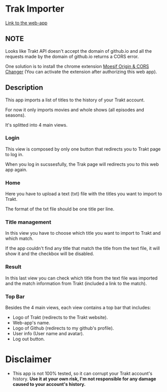 # Trak Importer
[Link to the web-app](https://shengz94.github.io/Trakt-Importer/)

## NOTE
Looks like Trakt API doesn't accept the domain of github.io and all the requests made by the domain of github.io returns a CORS error.

One solution is to install the chrome extension [Moesif Origin & CORS Changer](https://chrome.google.com/webstore/detail/moesif-origin-cors-change/digfbfaphojjndkpccljibejjbppifbc) (You can activate the extension after authorizing this web app).

## Description
This app imports a list of titles to the history of your Trakt account.

For now it only imports movies and whole shows (all episodes and seasons).

It's splitted into 4 main views.

### Login
This view is composed by only one button that redirects you to Trakt page to log in.

When you log in sucssesfully, the Trak page will redirects you to this web app again.

### Home
Here you have to upload a text (txt) file with the titles you want to import to Trakt.

The format of the txt file should be one title per line.

### Title management
In this view you have to choose which title you want to import to Trakt and which match.

If the app couldn't find any title that match the title from the text file, it will show it and the checkbox will be disabled.

### Result
In this last view you can check which title from the text file was imported and the match information from Trakt (included a link to the match).

### Top Bar
Besides the 4 main views, each view contains a top bar that includes:
* Logo of Trakt (redirects to the Trakt website).
* Web-app's name.
* Logo of Github (redirects to my github's profile).
* User info (User name and avatar).
* Log out button.

# Disclaimer
* This app is not 100% tested, so it can corrupt your Trakt account's history. **Use it at your own risk, I'm not responsible for any damage caused to your account's history.**
